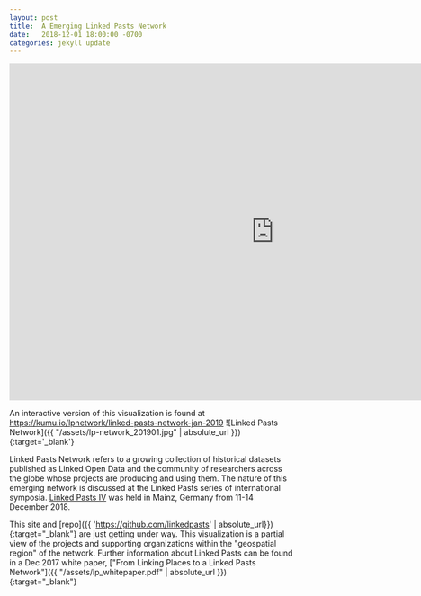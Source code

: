 ```yaml
---
layout: post
title:  A Emerging Linked Pasts Network
date:   2018-12-01 18:00:00 -0700
categories: jekyll update
---
```


<iframe
  src="https://embed.kumu.io/1140db5c6ab7f22791c8be13b5896688"
  width="940" height="600" frameborder="0"></iframe>

An interactive version of this visualization is found at https://kumu.io/lpnetwork/linked-pasts-network-jan-2019
![Linked Pasts Network]({{ "/assets/lp-network_201901.jpg" | absolute_url }}){:target='_blank'}

Linked Pasts Network refers to a growing collection of historical datasets published as Linked Open Data and the community of researchers across the globe whose projects are producing and using them. The nature of this emerging network is discussed at the Linked Pasts series of international symposia. [Linked Pasts IV](https://www.eventbrite.com/e/linked-pasts-iv-views-from-inside-the-lod-cloud-tickets-47761266233) was held in Mainz, Germany from 11-14 December 2018.

This site and [repo]({{ 'https://github.com/linkedpasts' | absolute_url}}){:target="_blank"} are just getting under way. This visualization is a partial view of the projects and supporting organizations within the "geospatial region" of the network. Further information about Linked Pasts can be found in a Dec 2017 white paper, ["From Linking Places to a Linked Pasts Network"]({{ "/assets/lp_whitepaper.pdf" | absolute_url }}){:target="_blank"}
